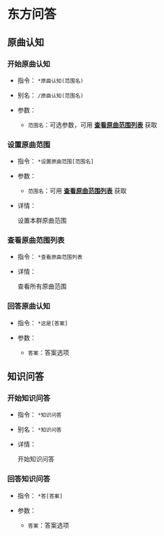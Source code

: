 # 东方问答

## 原曲认知

### 开始原曲认知

- 指令： `*原曲认知(范围名)`

- 别名： `/原曲认知(范围名)`

- 参数：

  - `范围名`：可选参数，可用 [**查看原曲范围列表**](/function/touhou/touhou_quiz.md#查看原曲范围列表) 获取

### 设置原曲范围 <Badge type="tip" text="群管或群主" vertical="top" />

- 指令： `*设置原曲范围[范围名]`

- 参数：

  - `范围名`：可用 [**查看原曲范围列表**](/function/touhou/touhou_quiz.md#查看原曲范围列表) 获取

- 详情：

    设置本群原曲范围

### 查看原曲范围列表

- 指令： `*查看原曲范围列表`

- 详情：

    查看所有原曲范围

### 回答原曲认知

- 指令： `*这是[答案]`

- 参数：

  - `答案`：答案选项

## 知识问答

### 开始知识问答

- 指令： `*知识问答`

- 别名： `*知识问答`

- 详情：

  开始知识问答

### 回答知识问答

- 指令： `*答[答案]`

- 参数：

  - `答案`：答案选项
